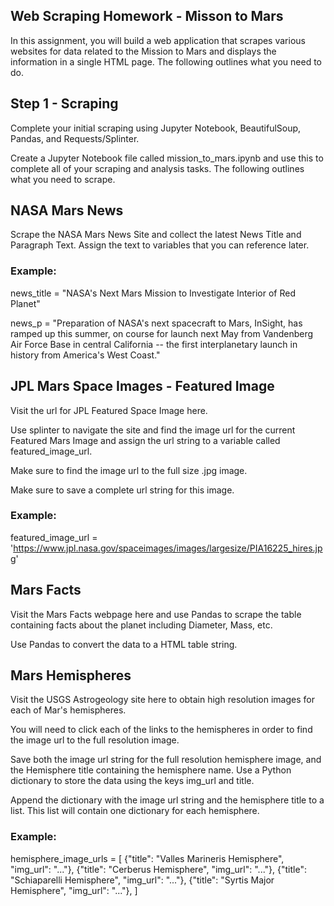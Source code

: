 ## Web Scraping Homework - Misson to Mars
In this assignment, you will build a web application that scrapes various websites for data related to the Mission to Mars and displays the information in a single HTML page. The following outlines what you need to do.

## Step 1 - Scraping
Complete your initial scraping using Jupyter Notebook, BeautifulSoup, Pandas, and Requests/Splinter.

Create a Jupyter Notebook file called mission_to_mars.ipynb and use this to complete all of your scraping and analysis tasks. The following outlines what you need to scrape.

## NASA Mars News

Scrape the NASA Mars News Site and collect the latest News Title and Paragraph Text. Assign the text to variables that you can reference later.

### Example:
news_title = "NASA's Next Mars Mission to Investigate Interior of Red Planet"

news_p = "Preparation of NASA's next spacecraft to Mars, InSight, has ramped up this summer, on course for launch next May from Vandenberg Air Force Base in central California -- the first interplanetary launch in history from America's West Coast."

## JPL Mars Space Images - Featured Image

Visit the url for JPL Featured Space Image here.

Use splinter to navigate the site and find the image url for the current Featured Mars Image and assign the url string to a variable called featured_image_url.

Make sure to find the image url to the full size .jpg image.

Make sure to save a complete url string for this image.

### Example:
featured_image_url = 'https://www.jpl.nasa.gov/spaceimages/images/largesize/PIA16225_hires.jpg'


## Mars Facts

Visit the Mars Facts webpage here and use Pandas to scrape the table containing facts about the planet including Diameter, Mass, etc.

Use Pandas to convert the data to a HTML table string.

## Mars Hemispheres


Visit the USGS Astrogeology site here to obtain high resolution images for each of Mar's hemispheres.

You will need to click each of the links to the hemispheres in order to find the image url to the full resolution image.

Save both the image url string for the full resolution hemisphere image, and the Hemisphere title containing the hemisphere name. Use a Python dictionary to store the data using the keys img_url and title.

Append the dictionary with the image url string and the hemisphere title to a list. This list will contain one dictionary for each hemisphere.

### Example:
hemisphere_image_urls = [
    {"title": "Valles Marineris Hemisphere", "img_url": "..."},
    {"title": "Cerberus Hemisphere", "img_url": "..."},
    {"title": "Schiaparelli Hemisphere", "img_url": "..."},
    {"title": "Syrtis Major Hemisphere", "img_url": "..."},
]
